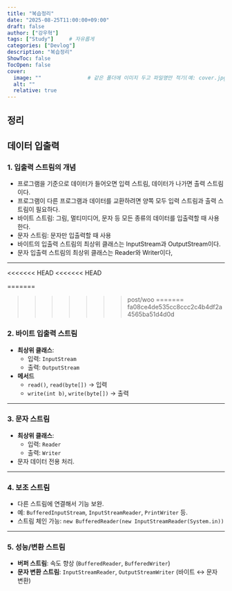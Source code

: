 ```yaml
---
title: "복습정리"
date: "2025-08-25T11:00:00+09:00"
draft: false              
author: ["강우혁"]     
tags: ["Study"]     # 자유롭게
categories: ["Devlog"]
description: "복습정리"
ShowToc: false
TocOpen: false
cover:
  image: ""               # 같은 폴더에 이미지 두고 파일명만 적기(예: cover.jpg)
  alt: ""
  relative: true
---
```

<!--more-->
## 정리

## 데이터 입출력

### 1. 입출력 스트림의 개념

- 프로그램을 기준으로 데이터가 들어오면 입력 스트림, 데이터가 나가면 출력 스트림이다.
- 프로그램이 다른 프로그램과 데이터를 교환하려면 양쪽 모두 입력 스트림과 출력 스트림이 필요하다.
- 바이트 스트림: 그림, 멀티미디어, 문자 등 모든 종류의 데이터를 입출력할 때 사용한다.
- 문자 스트림: 문자만 입출력할 때 사용
- 바이트의 입출력 스트림의 최상위 클래스는 InputStream과 OutputStream이다.
- 문자 입출력 스트림의 최상위 클래스는 Reader와 Writer이다,
---
<<<<<<< HEAD
<<<<<<< HEAD

=======
>>>>>>> post/woo
=======
>>>>>>> fa08ce4de535cc8ccc2c4b4df2a4565ba51d4d0d
### 2. 바이트 입출력 스트림

- **최상위 클래스**:
    - 입력: `InputStream`
    - 출력: `OutputStream`
- **메서드**
    - `read()`, `read(byte[])` → 입력
    - `write(int b)`, `write(byte[])` → 출력
---
### 3. 문자 스트림

- **최상위 클래스**:
    - 입력: `Reader`
    - 출력: `Writer`
- 문자 데이터 전용 처리.
---
### 4. 보조 스트림

- 다른 스트림에 연결해서 기능 보완.
- 예: `BufferedInputStream`, `InputStreamReader`, `PrintWriter` 등.
- 스트림 체인 가능: `new BufferedReader(new InputStreamReader(System.in))`
---
### 5. 성능/변환 스트림

- **버퍼 스트림**: 속도 향상 (`BufferedReader`, `BufferedWriter`)
- **문자 변환 스트림**: `InputStreamReader`, `OutputStreamWriter` (바이트 ↔ 문자 변환)
